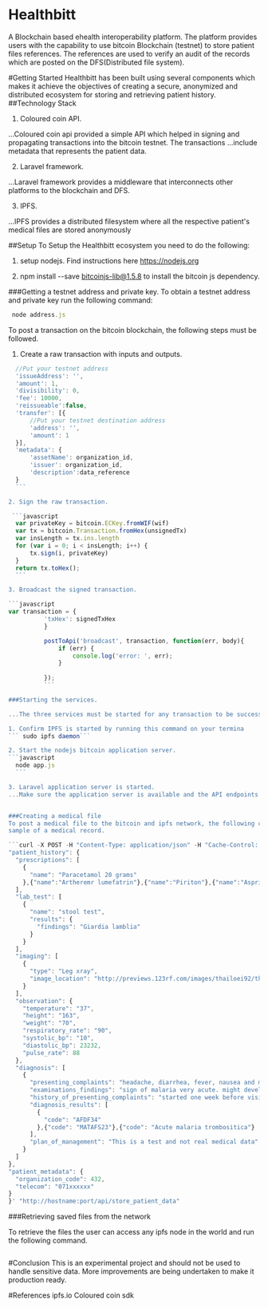 # Healthbitt
A Blockchain based ehealth interoperability platform. The platform provides users with the capability to use bitcoin Blockchain (testnet) 
to store patient files references. The references are used to verify an audit of the records which are posted on the DFS(Distributed file system).

#Getting Started
Healthbitt has been built using several components which makes it achieve the objectives of creating a secure, anonymized and distributed ecosystem
for storing and retrieving patient history.
##Technology Stack
1. Coloured coin API.
 
 ...Coloured coin api provided a simple API which helped in signing and propagating transactions into the bitcoin testnet. The transactions
 ...include metadata that represents the patient data.

2. Laravel framework.

 ...Laravel framework provides a middleware that interconnects other platforms to the blockchain and DFS.

3.  IPFS.

 ...IPFS provides a distributed filesystem where all the respective patient's medical files are stored anonymously

##Setup
 To Setup the Healthbitt ecosystem you need to do the following:
 
 1. setup nodejs. Find instructions here https://nodejs.org

 2. npm install --save bitcoinjs-lib@1.5.8 to install the bitcoin js dependency.


###Getting a testnet address and private key.
To obtain a testnet address and private key run the following command:

```javascript
 node address.js
 ```

To post a transaction on the bitcoin blockchain, the following steps must be followed.
 
 1. Create a raw transaction with inputs and outputs.

  ```javascript {
    //Put your testnet address
    'issueAddress': '',
    'amount': 1,
    'divisibility': 0,
    'fee': 10000,
    'reissueable':false,
    'transfer': [{
        //Put your testnet destination address
    	'address': '',
    	'amount': 1
    }],
    'metadata': {
        'assetName': organization_id,
        'issuer': organization_id,
        'description':data_reference 
    }
    ```

 2. Sign the raw transaction.

   ```javascript
    var privateKey = bitcoin.ECKey.fromWIF(wif)
    var tx = bitcoin.Transaction.fromHex(unsignedTx)
    var insLength = tx.ins.length
    for (var i = 0; i < insLength; i++) {
        tx.sign(i, privateKey)
    }
    return tx.toHex();
    ```

 3. Broadcast the signed transaction.

 ```javascript
 var transaction = {
		    'txHex': signedTxHex
			}

			postToApi('broadcast', transaction, function(err, body){
			    if (err) {
			        console.log('error: ', err);
			    }
			
			});
            ```

###Starting the services.

 ...The three services must be started for any transaction to be successful

  1. Confirm IPFS is started by running this command on your termina
  ``` sudo ipfs daemon```
  
  2. Start the nodejs bitcoin application server.
```javascript 
    node app.js
    ```

  3. Laravel application server is started.
  ...Make sure the application server is available and the API endpoints are reachable.


###Creating a medical file
To post a medical file to the bitcoin and ipfs network, the following calls need to be made to the API with respective data. The data used here is just a 
sample of a medical record.

```curl -X POST -H "Content-Type: application/json" -H "Cache-Control: no-cache" -H "Postman-Token: 42ad15a5-e1c5-ecd1-1f8a-f4f9b027523e" -d '{
  "patient_history": {
    "prescriptions": [
      {
        "name": "Paracetamol 20 grams"
      },{"name":"Artheremr lumefatrin"},{"name":"Piriton"},{"name":"Asprin"}
    ],
    "lab_test": [
      {
        "name": "stool test",
        "results": {
          "findings": "Giardia lamblia"
        }
      }
    ],
    "imaging": [
      {
        "type": "Leg xray",
        "image_location": "http://previews.123rf.com/images/thailoei92/thailoei921504/thailoei92150400096/39098986-Detail-of-an-x-ray-of-child-leg-Stock-Photo.jpg"
      }
    ],
    "observation": {
      "temperature": "37",
      "height": "163",
      "weight": "70",
      "respiratory_rate": "90",
      "systolic_bp": "10",
      "diastolic_bp": 23232,
      "pulse_rate": 88
    },
    "diagnosis": [
      {
        "presenting_complaints": "headache, diarrhea, fever, nausea and morning sleepiness",
        "examinations_findings": "sign of malaria very acute. might develop high fever and needs to be dewormed",
        "history_of_presenting_complaints": "started one week before visit to tanzania",
        "diagnosis_results": [
          {
            "code": "AFDF34"
          },{"code": "MATAFS23"},{"code": "Acute malaria trombositica"}
        ],
        "plan_of_management": "This is a test and not real medical data"
      }
    ]
  },
  "patient_metadata": {
    "organization_code": 432,
    "telecom": "071xxxxxx"
  }
}' "http://hostname:port/api/store_patient_data"
```

###Retrieving saved files from the network

To retrieve the files the user can access any ipfs node in the world and run the following command.
```curl -X GET -H "Cache-Control: no-cache" -H "Postman-Token: 7a4a75f1-6c5a-ff73-8308-2ad550c91285" "http://hostname:port/api/patientdata/%7Bfile_reference%7D"
```

#Conclusion
This is an experimental project and should not be used to handle sensitive data. More improvements are being undertaken to make it production ready.

#References
ipfs.io
Coloured coin sdk